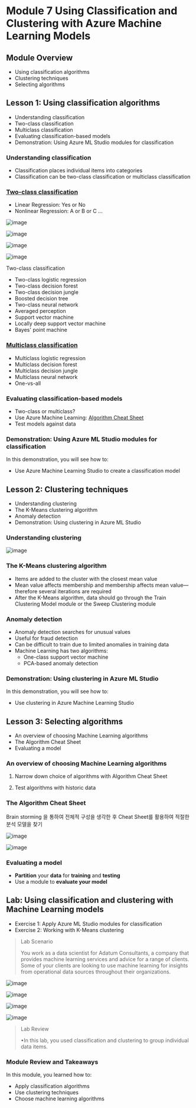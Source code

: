 # Module 7 Using Classification and Clustering with Azure Machine Learning Models
## Module Overview

- Using classification algorithms
- Clustering techniques
- Selecting algorithms



## Lesson 1: Using classification algorithms
- Understanding classification
- Two-class classification
- Multiclass classification
- Evaluating classification-based models
- Demonstration: Using Azure ML Studio modules for classification

### Understanding classification

- Classification places individual items into categories
- Classification can be two-class classification or multiclass classification

### [Two-class classification](<https://docs.microsoft.com/ko-kr/azure/machine-learning/studio/algorithm-choice>)

- Linear Regression: Yes or No
- Nonlinear Regression: A or B or C ... 

![image](https://user-images.githubusercontent.com/46669551/56266794-0c08cc00-6128-11e9-9c65-3ef3ff589932.png)

![image](https://user-images.githubusercontent.com/46669551/56266814-188d2480-6128-11e9-8180-4c91c4ff2372.png)

![image](https://user-images.githubusercontent.com/46669551/56266837-217df600-6128-11e9-86dd-0d2572bde594.png)

![image](https://user-images.githubusercontent.com/46669551/56266852-2b075e00-6128-11e9-86a7-636dcb8caf22.png)

Two-class classification

- Two-class logistic regression
- Two-class decision forest
- Two-class decision jungle
- Boosted decision tree
- Two-class neural network
- Averaged perception
- Support vector machine
- Locally deep support vector machine
- Bayes' point machine

### [Multiclass classification](<https://docs.microsoft.com/ko-kr/azure/machine-learning/studio/algorithm-choice>)

- Multiclass logistic regression
- Multiclass decision forest
- Multiclass decision jungle
- Multiclass neural network
- One-vs-all

### Evaluating classification-based models
- Two-class or multiclass?
- Use Azure Machine Learning: [Algorithm Cheat Sheet](<https://docs.microsoft.com/ko-kr/azure/machine-learning/studio/algorithm-cheat-sheet>)
- Test models against data

### Demonstration: Using Azure ML Studio modules for classification
In this demonstration, you will see how to:

- Use Azure Machine Learning Studio to create a classification model

## Lesson 2: Clustering techniques

- Understanding clustering
- The K-Means clustering algorithm
- Anomaly detection
- Demonstration: Using clustering in Azure ML Studio

### Understanding clustering

![image](https://user-images.githubusercontent.com/46669551/56266936-66a22800-6128-11e9-9367-18f18ddd3380.png)

### The K-Means clustering algorithm

- Items are added to the cluster with the closest mean value
- Mean value affects membership and membership affects mean value—therefore several iterations are required
- After the K-Means algorithm, data should go through the Train Clustering Model module or the Sweep Clustering module

### Anomaly detection

- Anomaly detection searches for unusual values
- Useful for fraud detection
- Can be difficult to train due to limited anomalies in training data
- Machine Learning has two algorithms:
  - One-class support vector machine
  - PCA-based anomaly detection

### Demonstration: Using clustering in Azure ML Studio

In this demonstration, you will see how to:

- Use clustering in Azure Machine Learning Studio

## Lesson 3: Selecting algorithms

- An overview of choosing Machine Learning algorithms
- The Algorithm Cheat Sheet
- Evaluating a model

### An overview of choosing Machine Learning algorithms
1. Narrow down choice of algorithms with Algorithm Cheat Sheet

2. Test algorithms with historic data

### The Algorithm Cheat Sheet

Brain storming 을 통하여 전체적 구성을 생각한 후 Cheat Sheet를 활용하여 적절한 분석 모델을 찾기 

![image](https://user-images.githubusercontent.com/46669551/56267051-b08b0e00-6128-11e9-9817-6b9570e203e1.png)

![image](https://user-images.githubusercontent.com/46669551/56267073-c0a2ed80-6128-11e9-80f6-e85b2d0bead8.png)

### Evaluating a model

- **Partition** your **data** for **training** and **testing**
- Use a module to **evaluate your model**

## Lab: Using classification and clustering with Machine Learning models
- Exercise 1: Apply Azure ML Studio modules for classification
- Exercise 2: Working with K-Means clustering

> Lab Scenario
>
> You work as a data scientist for Adatum Consultants, a company that provides
> machine learning services and advice for a range of clients. Some of your
> clients are looking to use machine learning for insights from operational data
> sources throughout their organizations.

![image](https://user-images.githubusercontent.com/46669551/56329930-cd732000-61c0-11e9-8509-c6e98fc1d02c.png)

![image](https://user-images.githubusercontent.com/46669551/56329908-b7655f80-61c0-11e9-8253-5a2294e1650a.png)

![image](https://user-images.githubusercontent.com/46669551/56329946-e976c180-61c0-11e9-8190-4bb3a26cf44c.png)

![image](https://user-images.githubusercontent.com/46669551/56329829-6ce3e300-61c0-11e9-8f9e-0a95444fea9b.png)

> Lab Review
>
> •In this lab, you used classification and clustering to group individual data
> items.

### Module Review and Takeaways

In this module, you learned how to:

- Apply classification algorithms
- Use clustering techniques
- Choose machine learning algorithms
